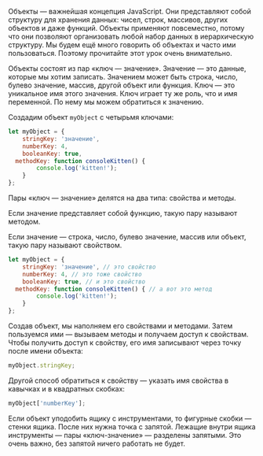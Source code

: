 Объекты — важнейшая концепция JavaScript. Они представляют собой структуру для хранения данных: чисел, строк, массивов, других объектов и даже функций. Объекты применяют повсеместно, потому что они позволяют организовать любой набор данных в иерархическую структуру. Мы будем ещё много говорить об объектах и часто ими пользоваться. Поэтому прочитайте этот урок очень внимательно.

Объекты состоят из пар «ключ — значение». Значение — это данные, которые мы хотим записать. Значением может быть строка, число, булево значение, массив, другой объект или функция. Ключ — это уникальное имя этого значения. Ключ играет ту же роль, что и имя переменной. По нему мы можем обратиться к значению.

Создадим объект `myObject` с четырьмя ключами:
```js
let myObject = {
    stringKey: 'значение',
    numberKey: 4,
    booleanKey: true,
  methodKey: function consoleKitten() {
        console.log('kitten!');
    }
};
```
Пары «ключ — значение» делятся на два типа: свойства и методы.

Если значение представляет собой функцию, такую пару называют методом.

Если значение — строка, число, булево значение, массив или объект, такую пару называют свойством.
```js
let myObject = {
    stringKey: 'значение', // это свойство
    numberKey: 4, // это тоже свойство
    booleanKey: true, // и это свойство
  methodKey: function consoleKitten() { // а вот это метод
        console.log('kitten!');
    }
};
```

Создав объект, мы наполняем его свойствами и методами. Затем пользуемся ими — вызываем методы и получаем доступ к свойствам. Чтобы получить доступ к свойству, его имя записывают через точку после имени объекта:
```js
myObject.stringKey;
```

Другой способ обратиться к свойству — указать имя свойства в кавычках и в квадратных скобках:
```js
myObject['numberKey'];
```

Если объект уподобить ящику с инструментами, то фигурные скобки — стенки ящика. После них нужна точка с запятой. Лежащие внутри ящика инструменты — пары «ключ-значение» — разделены запятыми. Это очень важно, без запятой ничего работать не будет.